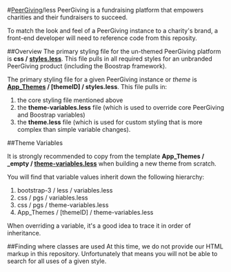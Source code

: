#[PeerGiving](www.peergiving.com)/less
PeerGiving is a fundraising platform that empowers charities and their fundraisers to succeed. 

To match the look and feel of a PeerGiving instance to a charity's brand, a front-end developer will need to reference code from this reposity.

##Overview
The primary styling file for the un-themed PeerGiving platform is **css /** [**styles.less**](https://github.com/PeerGivingSolutions/themes/blob/master/css/styles.less). This file pulls in all required styles for an unbranded PeerGiving product (including the Boostrap framework).

The primary styling file for a given PeerGiving instance or *theme* is **[App_Themes](https://github.com/PeerGivingSolutions/themes/tree/master/App_Themes) / [themeID] / styles.less**. This file pulls in:

1. the core styling file mentioned above
2. the **theme-variables.less** file (which is used to override core PeerGiving and Boostrap variables)
3. the **theme.less** file (which is used for custom styling that is more complex than simple variable changes).

##Theme Variables

It is strongly recommended to copy from the template **App_Themes / _empty / [theme-variables.less](https://github.com/PeerGivingSolutions/themes/tree/master/App_Themes/_empty/theme-variables.less)** when building a new theme from scratch.

You will find that variable values inherit down the following hierarchy:

1. bootstrap-3 / less / variables.less
2. css / pgs / variables.less
3. css / pgs / theme-variables.less
4. App_Themes / [themeID] / theme-variables.less
 
When overriding a variable, it's a good idea to trace it in order of inheritance.

##Finding where classes are used
At this time, we do not provide our HTML markup in this repository. Unfortunately that means you will not be able to search for all uses of a given style. 
